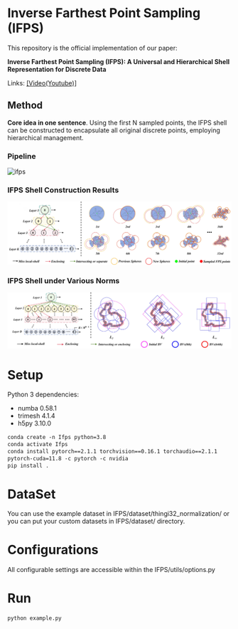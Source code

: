 # Inverse Farthest Point Sampling (IFPS)

This repository is the official implementation of our paper:

__Inverse Farthest Point Sampling (IFPS): A Universal and Hierarchical Shell Representation for Discrete Data__

Links: [[Video(Youtube)]](https://youtu.be/uHoOZuhxPY0)

## Method

**Core idea in one sentence**. Using the first N sampled points, the IFPS shell can be constructed to encapsulate all original discrete points, employing hierarchical management.

### Pipeline

![ifps](IFPS/assets/pipeline.jpg)


### IFPS Shell Construction Results
![ifps](IFPS/assets/seq_cut.jpg)


### IFPS Shell under Various Norms
![ifps](IFPS/assets/multiway_cut.jpg)


# Setup

Python 3 dependencies:

* numba 0.58.1
* trimesh 4.1.4
* h5py 3.10.0


```
conda create -n Ifps python=3.8
conda activate Ifps
conda install pytorch==2.1.1 torchvision==0.16.1 torchaudio==2.1.1 pytorch-cuda=11.8 -c pytorch -c nvidia
pip install .
```




# DataSet
You can use the example dataset in IFPS/dataset/thingi32_normalization/ or you can put your custom datasets in IFPS/dataset/ directory.

# Configurations
All configurable settings are accessible within the IFPS/utils/options.py


# Run
```
python example.py
```
